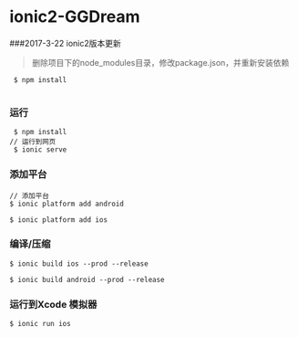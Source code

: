 # ionic2-GGDream

###2017-3-22 ionic2版本更新
>删除项目下的node_modules目录，修改package.json，并重新安装依赖
```
 $ npm install
	  
```

### 运行
```
 $ npm install
// 运行到网页
 $ ionic serve   

```

### 添加平台
```
// 添加平台
$ ionic platform add android

$ ionic platform add ios

```

### 编译/压缩
```
$ ionic build ios --prod --release

$ ionic build android --prod --release
```

### 运行到Xcode 模拟器
```
$ ionic run ios 

```

